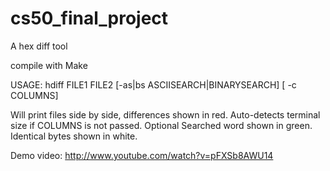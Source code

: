 cs50_final_project
==================

A hex diff tool

compile with Make 

USAGE: hdiff FILE1 FILE2 [-as|bs ASCIISEARCH|BINARYSEARCH] [ -c COLUMNS]

Will print files side by side, differences shown in red. 
Auto-detects terminal size if COLUMNS is not passed. 
Optional Searched word shown in green.
Identical bytes shown in white. 


Demo video: http://www.youtube.com/watch?v=pFXSb8AWU14
